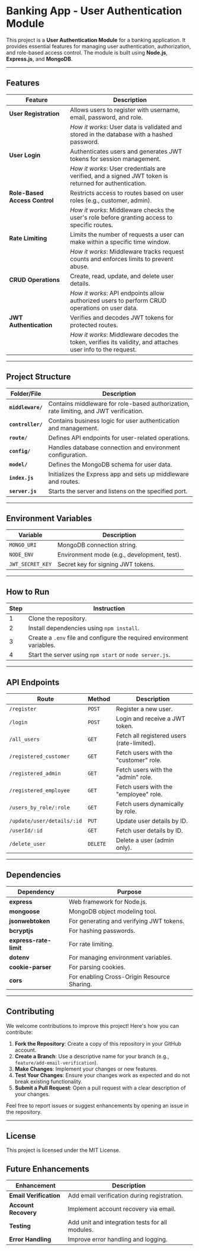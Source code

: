 # Banking App - User Authentication Module

This project is a **User Authentication Module** for a banking application. It provides essential features for managing user authentication, authorization, and role-based access control. The module is built using **Node.js**, **Express.js**, and **MongoDB**.

---

## Features

| **Feature**                  | **Description**                                                                 |
|------------------------------|---------------------------------------------------------------------------------|
| **User Registration**        | Allows users to register with username, email, password, and role.             |
|                              | *How it works*: User data is validated and stored in the database with a hashed password. |
| **User Login**               | Authenticates users and generates JWT tokens for session management.           |
|                              | *How it works*: User credentials are verified, and a signed JWT token is returned for authentication. |
| **Role-Based Access Control**| Restricts access to routes based on user roles (e.g., customer, admin).        |
|                              | *How it works*: Middleware checks the user's role before granting access to specific routes. |
| **Rate Limiting**            | Limits the number of requests a user can make within a specific time window.   |
|                              | *How it works*: Middleware tracks request counts and enforces limits to prevent abuse. |
| **CRUD Operations**          | Create, read, update, and delete user details.                                 |
|                              | *How it works*: API endpoints allow authorized users to perform CRUD operations on user data. |
| **JWT Authentication**       | Verifies and decodes JWT tokens for protected routes.                          |
|                              | *How it works*: Middleware decodes the token, verifies its validity, and attaches user info to the request. |

---

## Project Structure

| **Folder/File**              | **Description**                                                                 |
|------------------------------|---------------------------------------------------------------------------------|
| **`middleware/`**            | Contains middleware for role-based authorization, rate limiting, and JWT verification. |
| **`controller/`**            | Contains business logic for user authentication and management.                |
| **`route/`**                 | Defines API endpoints for user-related operations.                             |
| **`config/`**                | Handles database connection and environment configuration.                     |
| **`model/`**                 | Defines the MongoDB schema for user data.                                      |
| **`index.js`**               | Initializes the Express app and sets up middleware and routes.                 |
| **`server.js`**              | Starts the server and listens on the specified port.                           |

---

## Environment Variables

| **Variable**       | **Description**                                      |
|--------------------|------------------------------------------------------|
| `MONGO_URI`        | MongoDB connection string.                           |
| `NODE_ENV`         | Environment mode (e.g., development, test).          |
| `JWT_SECRET_KEY`   | Secret key for signing JWT tokens.                   |

---

## How to Run

| **Step** | **Instruction**                                                                 |
|----------|---------------------------------------------------------------------------------|
| 1        | Clone the repository.                                                          |
| 2        | Install dependencies using `npm install`.                                      |
| 3        | Create a `.env` file and configure the required environment variables.         |
| 4        | Start the server using `npm start` or `node server.js`.                        |

---

## API Endpoints

| **Route**                     | **Method** | **Description**                                                                 |
|-------------------------------|------------|---------------------------------------------------------------------------------|
| `/register`                   | `POST`     | Register a new user.                                                           |
| `/login`                      | `POST`     | Login and receive a JWT token.                                                 |
| `/all_users`                  | `GET`      | Fetch all registered users (rate-limited).                                     |
| `/registered_customer`        | `GET`      | Fetch users with the "customer" role.                                          |
| `/registered_admin`           | `GET`      | Fetch users with the "admin" role.                                             |
| `/registered_employee`        | `GET`      | Fetch users with the "employee" role.                                          |
| `/users_by_role/:role`        | `GET`      | Fetch users dynamically by role.                                               |
| `/update/user/details/:id`    | `PUT`      | Update user details by ID.                                                     |
| `/userId/:id`                 | `GET`      | Fetch user details by ID.                                                      |
| `/delete_user`                | `DELETE`   | Delete a user (admin only).                                                    |

---

## Dependencies

| **Dependency**         | **Purpose**                                                                 |
|-------------------------|-----------------------------------------------------------------------------|
| **express**             | Web framework for Node.js.                                                 |
| **mongoose**            | MongoDB object modeling tool.                                              |
| **jsonwebtoken**        | For generating and verifying JWT tokens.                                   |
| **bcryptjs**            | For hashing passwords.                                                     |
| **express-rate-limit**  | For rate limiting.                                                         |
| **dotenv**              | For managing environment variables.                                        |
| **cookie-parser**       | For parsing cookies.                                                       |
| **cors**                | For enabling Cross-Origin Resource Sharing.                                |

---

## Contributing

We welcome contributions to improve this project! Here's how you can contribute:

1. **Fork the Repository**: Create a copy of this repository in your GitHub account.
2. **Create a Branch**: Use a descriptive name for your branch (e.g., `feature/add-email-verification`).
3. **Make Changes**: Implement your changes or new features.
4. **Test Your Changes**: Ensure your changes work as expected and do not break existing functionality.
5. **Submit a Pull Request**: Open a pull request with a clear description of your changes.

Feel free to report issues or suggest enhancements by opening an issue in the repository.

---

## License

This project is licensed under the MIT License.

## Future Enhancements

| **Enhancement**                     | **Description**                                                                 |
|-------------------------------------|---------------------------------------------------------------------------------|
| **Email Verification**              | Add email verification during registration.                                     |
| **Account Recovery**                | Implement account recovery via email.                                          |
| **Testing**                         | Add unit and integration tests for all modules.                                |
| **Error Handling**                  | Improve error handling and logging.                                            |
